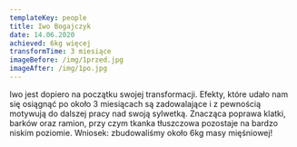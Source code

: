 ```yaml
---
templateKey: people
title: Iwo Bogajczyk
date: 14.06.2020
achieved: 6kg więcej
transformTime: 3 miesiące
imageBefore: /img/1przed.jpg
imageAfter: /img/1po.jpg
---
```


Iwo jest dopiero na początku swojej transformacji. Efekty, które udało nam się osiągnąć po około 3 miesiącach są zadowalające i z pewnością motywują do dalszej pracy nad swoją sylwetką. Znacząca poprawa klatki, barków oraz ramion, przy czym tkanka tłuszczowa pozostaje na bardzo niskim poziomie. Wniosek: zbudowaliśmy około 6kg masy mięśniowej!
